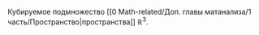 Кубируемое подмножество [[0 Math-related/Доп. главы матанализа/1 часть/Пространство|пространства]] $\mathbb{R}^3$.